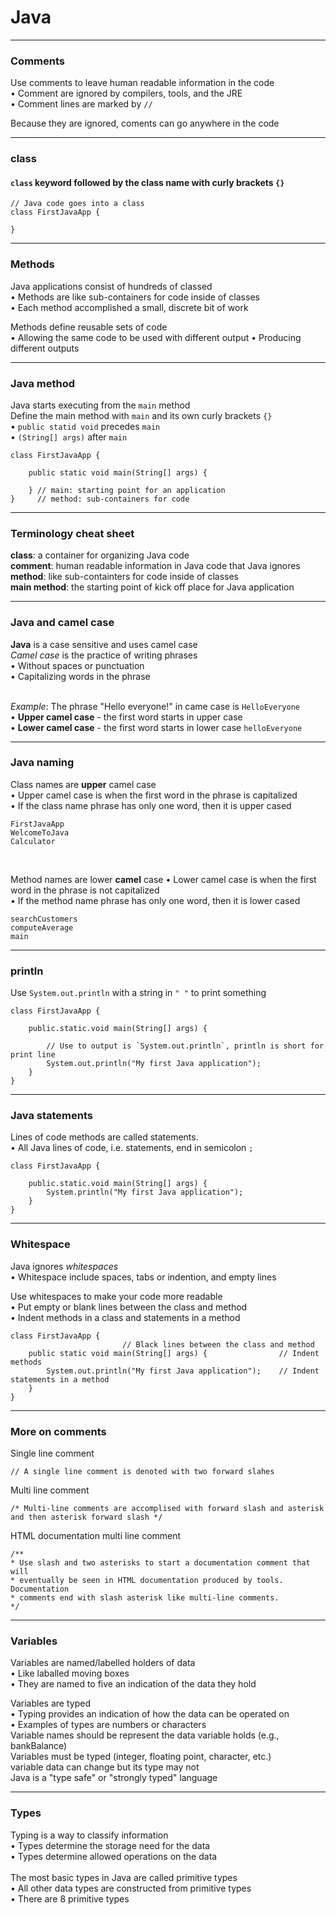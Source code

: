 # Java

---

### Comments

Use comments to leave human readable information in the code\
• Comment are ignored by compilers, tools, and the JRE\
• Comment lines are marked by `//`
<br />

Because they are ignored, coments can go anywhere in the code

---

### class
#### `class` keyword followed by the class name with curly brackets `{}`
```
// Java code goes into a class
class FirstJavaApp {

}
```

---

### Methods
Java applications consist of hundreds of classed\
   • Methods are like sub-containers for code inside of classes\
   • Each method accomplished a small, discrete bit of work
<br />

Methods define reusable sets of code\
   • Allowing the same code to be used with different output
   • Producing different outputs

---

### Java method
Java starts executing from the `main` method\
Define the main method with `main` and its own curly brackets `{}`\
   • `public statid void` precedes `main`\
   • `(String[] args)` after `main`
``` 
class FirstJavaApp {

    public static void main(String[] args) {

    } // main: starting point for an application
}     // method: sub-containers for code
```

---

### Terminology cheat sheet
**class**: a container for organizing Java code\
**comment**: human readable information in Java code that Java ignores\
**method**: like sub-containters for code inside of classes\
**main method**: the starting point of kick off place for Java application

---

### Java and camel case
**Java** is a case sensitive and uses camel case\
*Camel case* is the practice of writing phrases\
• Without spaces or punctuation\
• Capitalizing words in the phrase\
<br />

*Example*: The phrase "Hello everyone!" in came case is `HelloEveryone`\
•  **Upper camel case** - the first word starts in upper case\
•  **Lower camel case** - the first word starts in lower case `helloEveryone`

---

### Java naming
Class names are **upper** camel case\
• Upper camel case is when the first word in the phrase is capitalized\
• If the class name phrase has only one word, then it is upper cased
```
FirstJavaApp
WelcomeToJava
Calculator
```
<br />

Method names are lower **camel** case
• Lower camel case is when the first word in the phrase is not capitalized\
• If the method name phrase has only one word, then it is lower cased
```
searchCustomers
computeAverage
main
```

---

### println
Use `System.out.println` with a string in `" "` to print something
```
class FirstJavaApp {

    public.static.void main(String[] args) {
        
        // Use to output is `System.out.println`, println is short for print line
        System.out.println("My first Java application");
    }
}
```

---

### Java statements
Lines of code methods are called statements.\
• All Java lines of code, i.e. statements, end in semicolon `;`
```
class FirstJavaApp {

    public.static.void main(String[] args) {
        System.println("My first Java application");
    }
}
```

---

### Whitespace
Java ignores *whitespaces*\
• Whitespace include spaces, tabs or indention, and empty lines
<br />

Use whitespaces to make your code more readable\
• Put empty or blank lines between the class and method\
• Indent methods in a class and statements in a method
```
class FirstJavaApp {
                         // Black lines between the class and method
    public static void main(String[] args) {                // Indent methods                        
        System.out.println("My first Java application");    // Indent statements in a method
    }
}
```

---

### More on comments
Single line comment
```
// A single line comment is denoted with two forward slahes
```
Multi line comment
```
/* Multi-line comments are accomplised with forward slash and asterisk
and then asterisk forward slash */
```
HTML documentation multi line comment
```
/** 
* Use slash and two asterisks to start a documentation comment that will  
* eventually be seen in HTML documentation produced by tools.  Documentation 
* comments end with slash asterisk like multi-line comments. 
*/
```

---

### Variables
Variables are named/labelled holders of data\
• Like laballed moving boxes\
• They are named to five an indication of the data they hold
<br />

Variables are typed\
• Typing provides an indication of how the data can be operated on\
• Examples of types are numbers or characters\
Variable names should be represent the data variable holds (e.g., bankBalance)\
Variables must be typed (integer, floating point, character, etc.)\
variable data can change but its type may not\
Java is a "type safe" or "strongly typed" language

---

### Types
Typing is a way to classify information\
• Types determine the storage need for the data\
• Types determine allowed operations on the data\
<br />
The most basic types in Java are called primitive types\
• All other data types are constructed from primitive types\
• There are 8 primitive types
